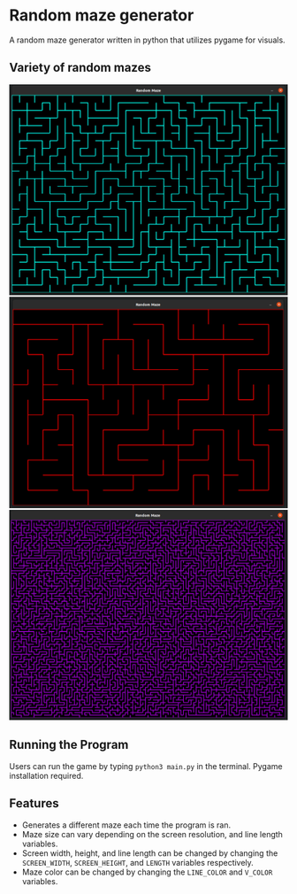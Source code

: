 # Random maze generator
A random maze generator written in python that utilizes pygame for visuals.

## Variety of random mazes
![Gameplay Demo](images/maze1.png)
![Gameplay Demo](images/maze2.png)
![Gameplay Demo](images/maze3.png)

## Running the Program
Users can run the game by typing ``python3 main.py`` in the terminal. Pygame installation required.

## Features
* Generates a different maze each time the program is ran.
* Maze size can vary depending on the screen resolution, and line length variables.
* Screen width, height, and line length can be changed by changing the ``SCREEN_WIDTH``, ``SCREEN_HEIGHT``, and ``LENGTH`` variables respectively.
* Maze color can be changed by changing the ``LINE_COLOR`` and ``V_COLOR`` variables.

